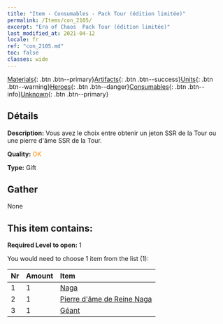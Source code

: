 ```yaml
---
title: "Item - Consumables - Pack Tour (édition limitée)"
permalink: /Items/con_2105/
excerpt: "Era of Chaos  Pack Tour (édition limitée)"
last_modified_at: 2021-04-12
locale: fr
ref: "con_2105.md"
toc: false
classes: wide
---
```

 [Materials](/fr/Items/){: .btn .btn--primary}[Artifacts](/fr/Items/Artifacts/){: .btn .btn--success}[Units](/fr/Items/Units/){: .btn .btn--warning}[Heroes](/fr/Items/Heroes/){: .btn .btn--danger}[Consumables](/fr/Items/Consumables/){: .btn .btn--info}[Unknown](/fr/Items/Unknown/){: .btn .btn--primary}

## Détails
 **Description:** Vous avez le choix entre obtenir un jeton SSR de la Tour ou une pierre d'âme SSR de la Tour.

 **Quality:** <span style="color: #FF8C00">OK</span>

 **Type:** Gift

## Gather

  None

## This item contains:

 **Required Level to open:** 1

 You would need to choose 1 item from the list (1):

  | Nr | Amount |     Item    |
  |:---|:-------|:------------|
  | 1 | 1 | [Naga](/fr/Items/unt_240/) | 
  | 2 | 1 | [Pierre d'âme de Reine Naga](/fr/Items/unt_325/) | 
  | 3 | 1 | [Géant ](/fr/Items/unt_241/) | 
